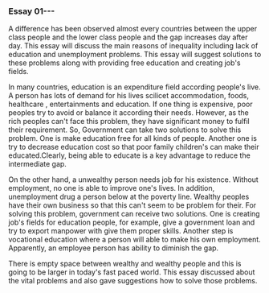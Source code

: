 <h3>Essay 01---</h3>
A difference has been observed almost every countries between the upper class people and the lower class people and the gap increases day after day. This essay will discuss the main reasons of inequality including lack of education and unemployment problems. This essay will suggest solutions to these problems along with providing free education and creating job's fields.

In many countries, education is an expenditure field according people's live. A person has lots of demand for his lives scilicet accommodation, foods, healthcare , entertainments and education. If one thing is expensive, poor peoples try to avoid or balance it according their needs. However, as the rich peoples can't face this problem, they have significant money to fulfil their requirement. So, Government can take two solutions to solve this problem. One is make education free for all kinds of people. Another one is try to decrease education cost so that poor family children's can make their educated.Clearly, being able to educate is a key advantage to reduce the intermediate gap.

On the other hand, a unwealthy person needs job for his existence. Without employment, no one is able to improve one's lives. In addition, unemployment drug a person below at the poverty line. Wealthy peoples have their own business so that this can't seem to be problem for their. For solving this problem, government can receive two solutions. One is creating job's fields for education people, for example, give a government loan and try to export manpower with give them proper skills. Another step is vocational education where a person will able to make his own employment. Apparently, an employee person has ability to diminish the gap.

There is empty space between wealthy and wealthy people and this is going to be larger in today's fast paced world. This essay discussed about the vital problems and also gave suggestions how to solve those problems.
